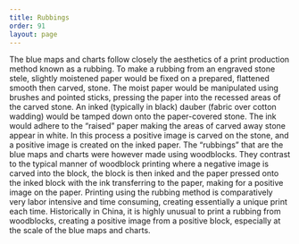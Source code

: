 ```yaml
---
title: Rubbings
order: 91
layout: page
---
```


The blue maps and charts follow closely the aesthetics of a print production method known as a rubbing. To make a rubbing from an engraved stone stele, slightly moistened paper would be fixed on a prepared, flattened smooth then carved, stone. The moist paper would be manipulated using brushes and pointed sticks, pressing the paper into the recessed areas of the carved stone. An inked (typically in black) dauber (fabric over cotton wadding) would be tamped down onto the paper-covered stone. The ink would adhere to the “raised” paper making the areas of carved away stone appear in white. In this process a positive image is carved on the stone, and a positive image is created on the inked paper. The “rubbings” that are the blue maps and charts were however made using woodblocks. They contrast to the typical manner of woodblock printing where a negative image is carved into the block, the block is then inked and the paper pressed onto the inked block with the ink transferring to the paper, making for a positive image on the paper. Printing using the rubbing method is comparatively very labor intensive and time consuming, creating essentially a unique print each time. Historically in China, it is highly unusual to print a rubbing from woodblocks, creating a positive image from a positive block, especially at the scale of the blue maps and charts.  